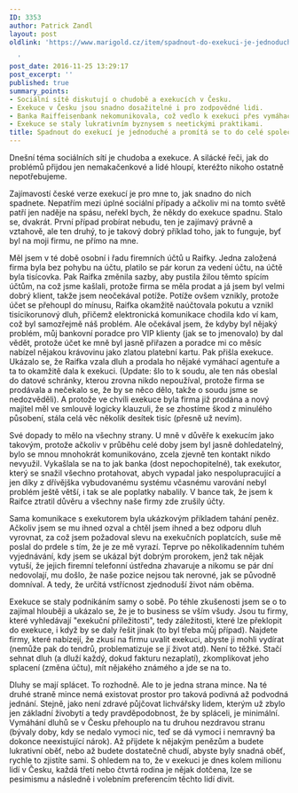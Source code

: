 ```yaml
---
ID: 3353
author: Patrick Zandl
layout: post
oldlink: 'https://www.marigold.cz/item/spadnout-do-exekuci-je-jednoduche-a-promita-se-to-do-cele-spolecnosti

  '
post_date: 2016-11-25 13:29:17
post_excerpt: ''
published: true
summary_points:
- Sociální sítě diskutují o chudobě a exekucích v Česku.
- Exekuce v Česku jsou snadno dosažitelné i pro zodpovědné lidi.
- Banka Raiffeisenbank nekomunikovala, což vedlo k exekuci přes vymáhací agenturu.
- Exekuce se staly lukrativním byznysem s neetickými praktikami.
title: Spadnout do exekucí je jednoduché a promítá se to do celé společnosti
---
```


Dnešní téma sociálních sítí je chudoba a exekuce. A silácké řeči, jak do problémů přijdou jen nemakačenkové a lidé hloupí, kteréžto nikoho ostatně nepotřebujeme. 

Zajímavostí české verze exekucí je pro mne to, jak snadno do nich spadnete. Nepatřím mezi úplné sociální případy a ačkoliv mi na tomto světě patří jen naděje na spásu, neřekl bych, že někdy do exekuce spadnu. Stalo se, dvakrát. První případ probírat nebudu, ten je zajímavý právně a vztahově, ale ten druhý, to je takový dobrý příklad toho, jak to funguje, byť byl na moji firmu, ne přímo na mne.<!--more-->

Měl jsem v té době osobní i řadu firemních účtů u Raifky. Jedna založená firma byla bez pohybu na účtu, platilo se pár korun za vedení účtu, na účtě byla tisícovka. Pak Raifka změnila sazby, aby pustila žilou těmto spícím účtům, na což jsme kašlali, protože firma se měla prodat a já jsem byl velmi dobrý klient, takže jsem neočekával potíže. Potíže ovšem vznikly, protože účet se přehoupl do mínusu, Raifka okamžitě naúčtovala pokutu a vznikl tisícikorunový dluh, přičemž elektronická komunikace chodila kdo ví kam, což byl samozřejmě náš problém. Ale očekával jsem, že kdyby byl nějaký problém, můj bankovní poradce pro VIP klienty (jak se to jmenovalo) by dal vědět, protože účet ke mně byl jasně přiřazen a poradce mi co měsíc nabízel nějakou krávovinu jako zlatou platební kartu.
Pak přišla exekuce. Ukázalo se, že Raifka vzala dluh a prodala ho nějaké vymáhací agentuře a ta to okamžitě dala k exekuci. (Update: šlo to k soudu, ale ten nás obeslal do datové schránky, kterou zrovna nikdo nepoužíval, protože firma se prodávala a nečekalo se, že by se něco dělo, takže o soudu jsme se nedozvěděli). A protože ve chvíli exekuce byla firma již prodána a nový majitel měl ve smlouvě logicky klauzuli, že se zhostíme škod z minulého působení, stála celá věc několik desítek tisíc (přesně už nevím).

Své dopady to mělo na všechny strany. U mně v důvěře k exekucím jako takovým, protože ačkoliv v průběhu celé doby jsem byl jasně dohledatelný, bylo se mnou mnohokrát komunikováno, zcela zjevně ten kontakt nikdo nevyužil. Vykašlala se na to jak banka (dost nepochopitelné), tak exekutor, který se snažil všechno protahovat, abych vypadal jako nespolupracující a jen díky z dřívějška vybudovanému systému včasnému varování nebyl problém ještě větší, i tak se ale poplatky nabalily. V bance tak, že jsem k Raifce ztratil důvěru a všechny naše firmy zde zrušily účty.

Sama komunikace s exekutorem byla ukázkovým příkladem tahání peněz. Ačkoliv jsem se mu ihned ozval a chtěl jsem ihned a bez odporu dluh vyrovnat, za což jsem požadoval slevu na exekučních poplatcích, suše mě poslal do prdele s tím, že je ze mě vyrazí. Teprve po několikadenním tuhém vyjednávání, kdy jsem se ukázal být dobrým prorokem, jenž tak nějak vytuší, že jejich firemní telefonní ústředna zhavaruje a nikomu se pár dní nedovolají, mu došlo, že naše pozice nejsou tak nerovné, jak se původně domníval. A tedy, že určitá vstřícnost zjednoduší život nám oběma.

Exekuce se staly podnikáním samy o sobě. Po téhle zkušenosti jsem se o to zajímal hlouběji a ukázalo se, že je to business se vším všudy. Jsou tu firmy, které vyhledávají "exekuční příležitosti", tedy záležitosti, které lze překlopit do exekuce, i když by se daly řešit jinak (to byl třeba můj případ). Najdete firmy, které nabízejí, že zkusí na firmu uvalit exekuci, abyste ji mohli vydírat (nemůže pak do tendrů, problematizuje se jí život atd). Není to těžké. Stačí sehnat dluh (a dluží každý, dokud fakturu nezaplatí), zkomplikovat jeho splacení (změna účtu), mít nějakého známého a jde se na to.

Dluhy se mají splácet. To rozhodně. Ale to je jedna strana mince. Na té druhé straně mince nemá existovat prostor pro taková podivná až podvodná jednání. Stejně, jako není zdravé půjčovat lichvářsky lidem, kterým už zbylo jen základní živobytí a tedy pravděpodobnost, že by spláceli, je minimální. Vymáhání dluhů se v Česku přehouplo na tu druhou nezdravou stranu (bývaly doby, kdy se nedalo vymoci nic, teď se dá vymoci i nemravný ba dokonce neexistující nárok). Až přijdete k nějakým penězům a budete lukrativní oběť, nebo až budete dostatečně chudí, abyste byly snadná oběť, rychle to zjistíte sami. S ohledem na to, že v exekuci je dnes kolem milionu lidí v Česku, každá třetí nebo čtvrtá rodina je nějak dotčena, lze se pesimismu a následně i volebním preferencím těchto lidí divit.